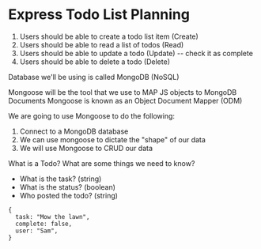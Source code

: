 # Express Todo List Planning

1. Users should be able to create a todo list item (Create)
2. Users should be able to read a list of todos (Read)
3. Users should be able to update a todo (Update) -- check it as complete
4. Users should be able to delete a todo (Delete)

Database we'll be using is called MongoDB (NoSQL)

Mongoose will be the tool that we use to MAP JS objects to MongoDB Documents
Mongoose is known as an Object Document Mapper (ODM)

We are going to use Mongoose to do the following:
1. Connect to a MongoDB database
2. We can use mongoose to dictate the "shape" of our data
3. We will use Mongoose to CRUD our data


What is a Todo?
What are some things we need to know?
- What is the task? (string)
- What is the status? (boolean)
- Who posted the todo? (string)

```
{
  task: "Mow the lawn",
  complete: false,
  user: "Sam",
}
```